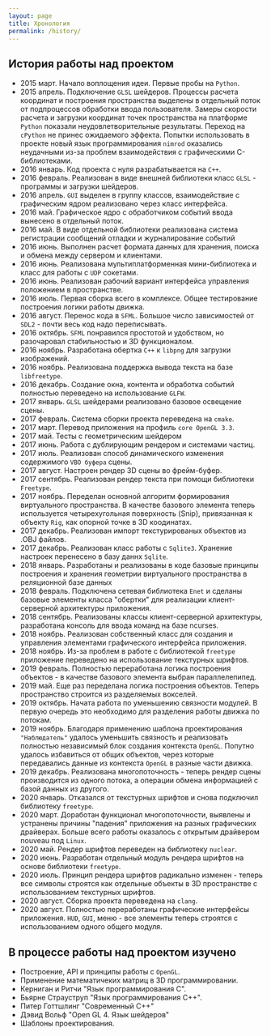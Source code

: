 ```yaml
---
layout: page
title: Хронология
permalink: /history/
---
```


## История работы над проектом

- 2015 март. Начало воплощения идеи. Первые пробы на `Python`.
- 2015 апрель. Подключение `GLSL` шейдеров. Процессы расчета координат и построения пространства выделены в отдельный поток от подпроцессов обработки ввода пользователя.
Замеры скорости расчета и загрузки координат точек пространства на платформе `Python` показали неудовлетворительные результаты. Переход на `cPython` не принес ожидаемого эффекта. Попытки использовать в проекте новый язык программирования `nimrod` оказались неудачными из-за проблем взаимодействия с графическими С-библиотеками. 
- 2016 январь. Код проекта с нуля разрабатывается на `C++`.
- 2016 февраль. Реализован в виде внешней библиотеки класс `GLSL` - программы и загрузки шейдеров.
- 2016 апрель. `GUI` выделен в группу классов, взаимодействие с графическим ядром реализовано через класс интерфейса.
- 2016 май. Графическое ядро с обработчиком событий ввода вынесено в отдельный поток.
- 2016 май. В виде отдельной библиотеки реализована система регистрации сообщений отладки и журналирование событий
- 2016 июнь. Выполнен расчет формата данных для хранения, поиска и обмена между сервером и клиентами.
- 2016 июнь. Реализована мультиплатформенная мини-библиотека и класс для работы с `UDP` сокетами.
- 2016 июнь. Реализован рабочий вариант интерфейса управления положением в пространстве.
- 2016 июль. Первая сборка всего в комплексе. Общее тестирование построения логики работы движка.
- 2016 август. Перенос кода в `SFML`. Большое число зависимостей от `SDL2` - почти весь код надо переписывать.
- 2016 октябрь. `SFML` понравился простотой и удобством, но разочаровал стабильностью и 3D функционалом.
- 2016 ноябрь. Разработана обертка `C++` к `libpng` для загрузки изображений.
- 2016 ноябрь. Реализована поддержка вывода текста на базе `libfreetype`.
- 2016 декабрь. Создание окна, контента и обработка событий полностью переведено на использование `GLFW`.
- 2017 январь. `GLSL` шейдерами реализовано базовое освещение сцены.
- 2017 февраль. Система сборки проекта переведена на `cmake`.
- 2017 март. Перевод приложения на профиль `сore OpenGL 3.3`.
- 2017 май. Тесты с геометрическим шейдером
- 2017 июнь. Работа с дублирующим рендером и системами частиц.
- 2017 июль. Реализован способ динамического изменения содержимого `VBO буфера` сцены.
- 2017 август. Настроен рендер 3D сцены во фрейм-буфер.
- 2017 сентябрь. Реализован рендер текста при помощи библиотеки `Freetype`.
- 2017 ноябрь. Переделан основной алгоритм формирования виртуального пространства. В качестве базового элемента теперь используется четырехугольная поверхность (Snip), привязанная к объекту `Rig`, как опорной точке в 3D коодинатах.
- 2017 декабрь. Реализован импорт текстурированых объектов из .OBJ файлов.
- 2017 декабрь. Реализован класс работы с `Sqlite3`. Хранение настроек перенесено в базу даннх `Sqlite`.
- 2018 январь. Разработаны и реализованы в коде базовые принципы построения и хранения геометрии виртуального пространства в реляционной базе данных
- 2018 февраль. Подключена сетевая библиотека `Enet` и сделаны базовые элементы класса "обертки" для реализации клиент-серверной архитектуры приложения.
- 2018 сентябрь. Реализованы классы клиент-серверной архитектуры, разработана консоль для ввода команд на базе ncurses.
- 2018 ноябрь. Реализован собственный класс для создания и управления элементами графического интерфейса приложения.
- 2018 ноябрь. Из-за проблем в работе с библиотекой `freetype` приложение переведено на использование текстурных шрифтов.
- 2019 февраль. Полностью переработана логика построения объектов - в качестве базового элемента выбран параллелепипед.
- 2019 май. Еще раз переделана логика построения объектов. Теперь пространство строится из разделяемых вокселей.
- 2019 октябрь. Начата работа по уменьшению связности модулей. В первую очередь это необходимо для разделения работы движка по потокам.
- 2019 ноябрь. Благодаря применению шаблона проектирования `"Наблюдатель"` удалось уменьшить связность и реализовать полностью независимый блок создания контекста `OpenGL`. Попутно удалось избавиться от общих объектов, через которые передавались данные из контекста `OpenGL` в разные части движка.
- 2019 декабрь. Реализована многопоточность - теперь рендер сцены производится из одного потока, а операции обмена информацией с базой данных из другого.
- 2020 январь. Отказался от текстурных шрифтов и снова подключил библиотеку `freetype`.
- 2020 март. Доработан функционал многопоточности, выявлены и устранены причины "падения" приложения на разных графических драйверах. Больше всего работы оказалось с открытым драйвером nouveau под `Linux`.
- 2020 май. Рендер шрифтов переведен на библиотеку `nuclear`.
- 2020 июнь. Разработан отдельный модуль рендера шрифтов на основе библиотеки `freetype`.
- 2020 июль. Принцип рендера шрифтов радикально изменен - теперь все символы строятся как отдельные объекты в 3D пространстве с использованием текстурных шрифтов.
- 2020 август. Сборка проекта переведена на `clang`.
- 2020 август. Полностью переработаны графические интерфейсы приложения. `HUD`, `GUI`, меню - все элементы теперь строятся с использованием одного общего модуля.

## В процессе работы над проектом изучено

- Построение, API и принципы работы с `OpenGL`.
- Применение математичеких матриц в 3D программировании.
- Керниган и Ритчи "Язык программирования С".
- Бьярне Страуструп "Язык программирования C++".
- Питер Готтшлинг "Современный С++"
- Дэвид Вольф "Open GL 4. Язык шейдеров"
- Шаблоны проектирования.
